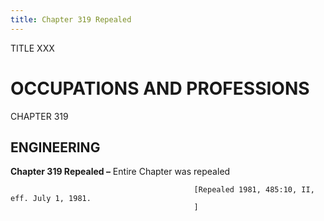 ```yaml
---
title: Chapter 319 Repealed
---
```


TITLE XXX
                                             
OCCUPATIONS AND PROFESSIONS
===========================

CHAPTER 319
                                             
ENGINEERING
------------

**Chapter 319 Repealed –** Entire Chapter was repealed


                                             [Repealed 1981, 485:10, II, eff. July 1, 1981.
                                             ]
